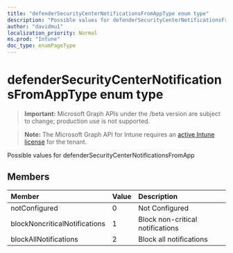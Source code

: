 ```yaml
---
title: "defenderSecurityCenterNotificationsFromAppType enum type"
description: "Possible values for defenderSecurityCenterNotificationsFromApp"
author: "davidmu1"
localization_priority: Normal
ms.prod: "Intune"
doc_type: enumPageType
---
```


# defenderSecurityCenterNotificationsFromAppType enum type

> **Important:** Microsoft Graph APIs under the /beta version are subject to change; production use is not supported.

> **Note:** The Microsoft Graph API for Intune requires an [active Intune license](https://go.microsoft.com/fwlink/?linkid=839381) for the tenant.

Possible values for defenderSecurityCenterNotificationsFromApp

## Members
|Member|Value|Description|
|:---|:---|:---|
|notConfigured|0|Not Configured|
|blockNoncriticalNotifications|1|Block non-critical notifications|
|blockAllNotifications|2|Block all notifications|



